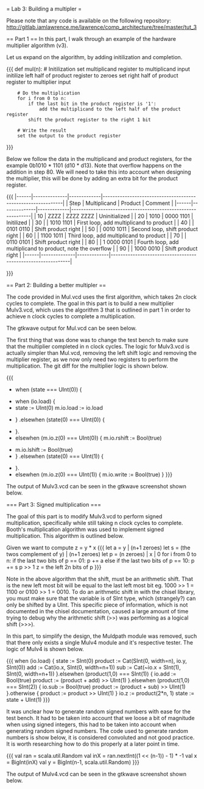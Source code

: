 = Lab 3: Building a multipler =

Please note that any code is available on the following repository: http://gitlab.iamlawrence.me/lawrence/comp_architecture/tree/master/tut_3

== Part 1 ==
In this part, I walk through an example of the hardware multiplier algorithm (v3).

Let us expand on the algorithm, by adding initilization and completion.

{{{
    def mul(n):
        # Initilization
        set multiplicand register to multiplicand input
        initilize left half of product register to zeroes
        set right half of product register to multiplier input

        # Do the multiplication
        for i from 0 to n:
            if the last bit in the product register is '1':
                add the multiplicand to the left half of the product register
            shift the product register to the right 1 bit

        # Write the result
        set the output to the product register
  }}}

Below we follow the data in the multiplicand and product registers, for the example 0b1010 * 1101 (d10 * d13). Note that overflow happens on the addition in step 80. We will need to take this into account when designing the multiplier, this will be done by adding an extra bit for the product register.

{{{
    |------|--------------|-------------|-------------------------------------------------------------|
    | Step | Multiplicand |   Product   |                           Comment                           |
    |------|--------------|-------------|-------------------------------------------------------------|
    |   10 | ZZZZ         | ZZZZ ZZZZ   | Uninitialized                                               |
    |   20 | 1010         | 0000 1101   | Initilized                                                  |
    |   30 |              | 1010 1101   | First loop, add multiplicand to product                     |
    |   40 |              | 0101 0110   | Shift product right                                         |
    |   50 |              | 0010 1011   | Second loop, shift product right                            |
    |   60 |              | 1100 1011   | Third loop, add multiplicand to product                     |
    |   70 |              | 0110 0101   | Shift product right                                         |
    |   80 |              | 1 0000 0101 | Fourth loop, add multiplicand to product, note the overflow |
    |   90 |              | 1000 0010   | Shift product right                                         |
    |------|--------------|-------------|-------------------------------------------------------------|

}}}

== Part 2: Building a better multipler ==

The code provided in Mul.vcd uses the first algorithm, which takes 2n clock cycles to complete. The goal in this part is to build a new multiplier Mulv3.vcd, which uses the algorithm 3 that is outlined in part 1 in order to achieve n clock cycles to complete a multiplication.

The gtkwave output for Mul.vcd can be seen below.

The first thing that was done was to change the test bench to make sure that the multiplier completed in n clock cycles. The logic for Mulv3.vcd is actually simpler than Mul.vcd, removing the left shift logic and removing the multiplier register, as we now only need two registers to perform the multiplication. The git diff for the multiplier logic is shown below.

{{{
-  when (state === UInt(0)) { 
+  when (io.load) {
+    state := UInt(0)
     m.io.load := io.load
-  } .elsewhen (state(0) === UInt(0)) { 
+  }.
+  elsewhen (m.io.z(0) === UInt(0)) { 
     m.io.rshift := Bool(true)
-    m.io.lshift := Bool(true)
-  } .elsewhen (state(0) === UInt(1)) { 
+  }.
+  elsewhen (m.io.z(0) === UInt(1)) { 
m.io.write := Bool(true)
}
}}}

The output of Mulv3.vcd can be seen in the gtkwave screenshot shown below.

=== Part 3: Signed multiplication ===

The goal of this part is to modify Mulv3.vcd to perform signed multiplication, specifically while still taking n clock cycles to complete. Booth's multiplication algorithm was used to implement signed multiplication. This algorithm is outlined below.

Given we want to compute z = y * x
{{{
let a = y | (n+1 zeroes)
let s = (the twos complement of y) | (n+1 zeroes)
let p = (n zeroes) | x | 0
for i from 0 to n:
    if the last two bits of p == 01:
        p += a
    else if the last two bits of p == 10:
        p += s
    p >> 1
z = the left 2n bits of p
}}}

Note in the above algorithm that the shift, must be an arithmetic shift. That is the new left most bit will be equal to the last left most bit eg. 1000 >> 1 = 1100 or 0100 >> 1 = 0010. To do an arithmetic shift in with the chisel library, you must make sure that the variable is of SInt type, which (strangely?) can only be shifted by a UInt. This specific piece of information, which is not documented in the chisel documentation, caused a large amount of time trying to debug why the arithmetic shift (>>) was performing as a logical shift (>>>).

In this part, to simplify the design, the Muldpath module was removed, such that there only exists a single Mulv4 module and it's respective tester. The logic of Mulv4 is shown below.

{{{
when (io.load) {
    state := SInt(0)
    product := Cat(SInt(0, width=n), io.y, SInt(0))
    add := Cat(io.x, SInt(0, width=n+1))
    sub := Cat(~io.x + SInt(1), SInt(0, width=n+1))
}.elsewhen (product(1,0) === SInt(1)) {
    io.add := Bool(true)
    product := (product + add) >> UInt(1)
}.elsewhen (product(1,0) === SInt(2)) {
    io.sub := Bool(true)
    product := (product + sub) >> UInt(1)
}.otherwise {
    product := product >> UInt(1)
}
io.z := product(2*n, 1)
state := state + UInt(1)
}}}

It was unclear how to generate random signed numbers with ease for the test bench. It had to be taken into account that we loose a bit of magnitude when using signed integers, this had to be taken into account when generating random signed numbers. The code used to generate random numbers is show below, it is considered convoluted and not good practice. It is worth researching how to do this properly at a later point in time.

{{{
val ran = scala.util.Random
val inX = ran.nextInt((1 << (n-1)) - 1) * -1
val x = BigInt(inX)
val y = BigInt(n-1, scala.util.Random)
}}}

The output of Mulv4.vcd can be seen in the gtkwave screenshot shown below.

